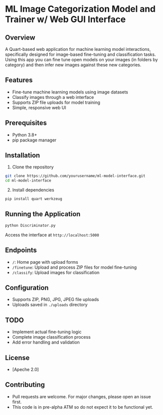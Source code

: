 # ML Image Categorization Model and Trainer w/ Web GUI Interface

## Overview
A Quart-based web application for machine learning model interactions, specifically designed for image-based fine-tuning and classification tasks. Using this app you can fine tune open models on your images (in folders by category) and then infer new images against these new categories.

## Features
- Fine-tune machine learning models using image datasets
- Classify images through a web interface
- Supports ZIP file uploads for model training
- Simple, responsive web UI

## Prerequisites
- Python 3.8+
- pip package manager

## Installation
1. Clone the repository
```bash
git clone https://github.com/yourusername/ml-model-interface.git
cd ml-model-interface
```

2. Install dependencies
```bash
pip install quart werkzeug
```

## Running the Application
```bash
python Discriminator.py
```
Access the interface at `http://localhost:5000`

## Endpoints
- `/`: Home page with upload forms
- `/finetune`: Upload and process ZIP files for model fine-tuning
- `/classify`: Upload images for classification

## Configuration
- Supports ZIP, PNG, JPG, JPEG file uploads
- Uploads saved in `./uploads` directory

## TODO
- Implement actual fine-tuning logic
- Complete image classification process
- Add error handling and validation

## License
- [Apeche 2.0]

## Contributing
- Pull requests are welcome. For major changes, please open an issue first.
- This code is in pre-alpha ATM so do not expect it to be functional yet.